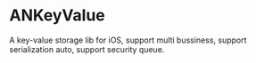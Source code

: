 # ANKeyValue
A key-value storage lib for iOS, support multi bussiness, support serialization auto, support security queue.

